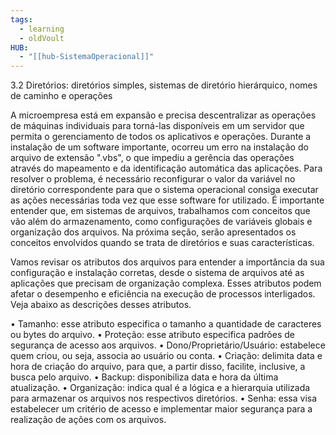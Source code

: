 ```yaml
---
tags:
  - learning
  - oldVoult
HUB:
  - "[[hub-SistemaOperacional]]"
---
```

3.2 Diretórios: diretórios simples, sistemas de diretório hierárquico, nomes de caminho e operações

A microempresa está em expansão e precisa descentralizar as operações de máquinas individuais para torná-las disponíveis em um servidor que permita o gerenciamento de todos os aplicativos e operações. Durante a instalação de um software importante, ocorreu um erro na instalação do arquivo de extensão ".vbs", o que impediu a gerência das operações através do mapeamento e da identificação automática das aplicações. Para resolver o problema, é necessário reconfigurar o valor da variável no diretório correspondente para que o sistema operacional consiga executar as ações necessárias toda vez que esse software for utilizado. É importante entender que, em sistemas de arquivos, trabalhamos com conceitos que vão além do armazenamento, como configurações de variáveis globais e organização dos arquivos. Na próxima seção, serão apresentados os conceitos envolvidos quando se trata de diretórios e suas características.

Vamos revisar os atributos dos arquivos para entender a importância da sua configuração e instalação corretas, desde o sistema de arquivos até as aplicações que precisam de organização complexa. Esses atributos podem afetar o desempenho e eficiência na execução de processos interligados. Veja abaixo as descrições desses atributos.

• Tamanho: esse atributo especifica o tamanho a quantidade de caracteres ou bytes do arquivo. 
• Proteção: esse atributo especifica padrões de segurança de acesso aos arquivos. 
• Dono/Proprietário/Usuário: estabelece quem criou, ou seja, associa ao usuário ou conta. 
• Criação: delimita data e hora de criação do arquivo, para que, a partir disso, facilite, inclusive, a busca pelo arquivo.
• Backup: disponibiliza data e hora da última atualização. 
• Organização: indica qual é a lógica e a hierarquia utilizada para armazenar os arquivos nos respectivos diretórios. 
• Senha: essa visa estabelecer um critério de acesso e implementar maior segurança para a realização de ações com os arquivos. 